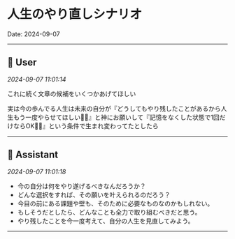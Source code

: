 # 人生のやり直しシナリオ

Date: 2024-09-07

---

## 👤 User
*2024-09-07 11:01:14*

これに続く文章の候補をいくつかあげてほしい

実は今の歩んでる人生は未来の自分が『どうしてもやり残したことがあるから人生もう一度やらせてほしい🙇‍♀️』と神にお願いして『記憶をなくした状態で1回だけならOK🙆‍♀️』という条件で生まれ変わってたとしたら

---

## 🤖 Assistant
*2024-09-07 11:01:18*

- 今の自分は何をやり遂げるべきなんだろうか？
- どんな選択をすれば、その願いを叶えられるのだろう？
- 今目の前にある課題や壁も、そのために必要なものなのかもしれない。
- もしそうだとしたら、どんなことも全力で取り組むべきだと思う。
- やり残したことを今一度考えて、自分の人生を見直してみよう。

---
